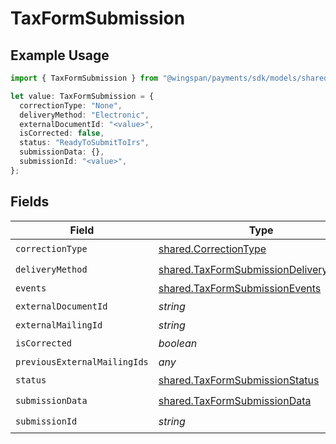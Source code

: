 # TaxFormSubmission

## Example Usage

```typescript
import { TaxFormSubmission } from "@wingspan/payments/sdk/models/shared";

let value: TaxFormSubmission = {
  correctionType: "None",
  deliveryMethod: "Electronic",
  externalDocumentId: "<value>",
  isCorrected: false,
  status: "ReadyToSubmitToIrs",
  submissionData: {},
  submissionId: "<value>",
};
```

## Fields

| Field                                                                                                   | Type                                                                                                    | Required                                                                                                | Description                                                                                             |
| ------------------------------------------------------------------------------------------------------- | ------------------------------------------------------------------------------------------------------- | ------------------------------------------------------------------------------------------------------- | ------------------------------------------------------------------------------------------------------- |
| `correctionType`                                                                                        | [shared.CorrectionType](../../../sdk/models/shared/correctiontype.md)                                   | :heavy_check_mark:                                                                                      | N/A                                                                                                     |
| `deliveryMethod`                                                                                        | [shared.TaxFormSubmissionDeliveryMethod](../../../sdk/models/shared/taxformsubmissiondeliverymethod.md) | :heavy_check_mark:                                                                                      | N/A                                                                                                     |
| `events`                                                                                                | [shared.TaxFormSubmissionEvents](../../../sdk/models/shared/taxformsubmissionevents.md)                 | :heavy_minus_sign:                                                                                      | N/A                                                                                                     |
| `externalDocumentId`                                                                                    | *string*                                                                                                | :heavy_check_mark:                                                                                      | N/A                                                                                                     |
| `externalMailingId`                                                                                     | *string*                                                                                                | :heavy_minus_sign:                                                                                      | N/A                                                                                                     |
| `isCorrected`                                                                                           | *boolean*                                                                                               | :heavy_check_mark:                                                                                      | N/A                                                                                                     |
| `previousExternalMailingIds`                                                                            | *any*                                                                                                   | :heavy_minus_sign:                                                                                      | N/A                                                                                                     |
| `status`                                                                                                | [shared.TaxFormSubmissionStatus](../../../sdk/models/shared/taxformsubmissionstatus.md)                 | :heavy_check_mark:                                                                                      | N/A                                                                                                     |
| `submissionData`                                                                                        | [shared.TaxFormSubmissionData](../../../sdk/models/shared/taxformsubmissiondata.md)                     | :heavy_check_mark:                                                                                      | N/A                                                                                                     |
| `submissionId`                                                                                          | *string*                                                                                                | :heavy_check_mark:                                                                                      | N/A                                                                                                     |